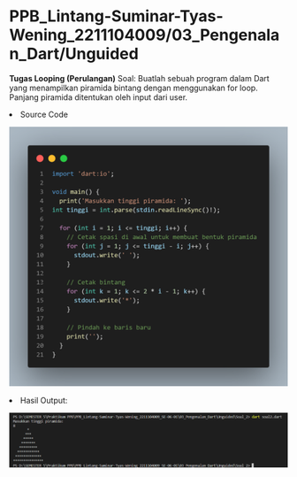# PPB_Lintang-Suminar-Tyas-Wening_2211104009/03_Pengenalan_Dart/Unguided

**Tugas Looping (Perulangan)**
Soal:
Buatlah sebuah program dalam Dart yang menampilkan piramida bintang dengan
menggunakan for loop. Panjang piramida ditentukan oleh input dari user.
<br>
<li> Source Code

![image](img/source%20code%20soal%202.png) <br>
<li> Hasil Output: 

![image](img/hasil%20output%20soal%202.png)